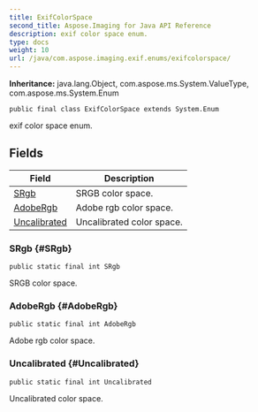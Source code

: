 ```yaml
---
title: ExifColorSpace
second_title: Aspose.Imaging for Java API Reference
description: exif color space enum.
type: docs
weight: 10
url: /java/com.aspose.imaging.exif.enums/exifcolorspace/
---
```

**Inheritance:**
java.lang.Object, com.aspose.ms.System.ValueType, com.aspose.ms.System.Enum
```
public final class ExifColorSpace extends System.Enum
```

exif color space enum.
## Fields

| Field | Description |
| --- | --- |
| [SRgb](#SRgb) | SRGB color space. |
| [AdobeRgb](#AdobeRgb) | Adobe rgb color space. |
| [Uncalibrated](#Uncalibrated) | Uncalibrated color space. |
### SRgb {#SRgb}
```
public static final int SRgb
```


SRGB color space.

### AdobeRgb {#AdobeRgb}
```
public static final int AdobeRgb
```


Adobe rgb color space.

### Uncalibrated {#Uncalibrated}
```
public static final int Uncalibrated
```


Uncalibrated color space.

